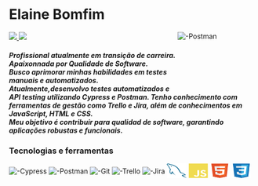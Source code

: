   <h1>Elaine Bomfim</h1> 

  <img align="right" alt="-Postman" height="120" width="160" src="https://cdn.jsdelivr.net/gh/devicons/devicon@latest/icons/cypressio/cypressio-original-wordmark.svg" />
  
 <div> 
   <a href = "mailto:elainebomfim.almeida@gmail.com"><img src="https://img.shields.io/badge/-Gmail-%23333?style=for-the-badge&logo=gmail&logoColor=white" target="_blank">    </a>
   <a href="https://www.linkedin.com/in/elaine-bomfim/" target="_blank"><img src="https://img.shields.io/badge/-LinkedIn-%230077B5?style=for-the-badge&logo=linkedin&logoColor=white" target="_blank"></a> 
</div>

<h5>
  Profissional atualmente em transição de carreira. Apaixonnada por Qualidade de Software.<br>
  Busco aprimorar minhas habilidades em testes manuais e automatizados.<br>
  Atualmente,desenvolvo testes automatizados e API testing utilizando Cypress e Postman. Tenho conhecimento com ferramentas de gestão como Trello
  e Jira, além de conhecimentos em JavaScript, HTML e CSS. <br>
  Meu objetivo é contribuir para qualidad de software, garantindo aplicações robustas e funcionais.
</h5>

<h3>Tecnologias e ferramentas</h3>
<div style="display: inline_block">

<img align="center" alt="-Cypress" height="30" width="40" src="https://cdn.jsdelivr.net/gh/devicons/devicon@latest/icons/cypressio/cypressio-original.svg" />  
<img align="center" alt="-Postman" height="30" width="40" src="https://cdn.jsdelivr.net/gh/devicons/devicon@latest/icons/postman/postman-plain.svg" />
<img align="center" alt="-Git" height="30" src="https://cdn.jsdelivr.net/gh/devicons/devicon/icons/git/git-original.svg" />
<img align="center" alt="-Trello" height="80" width="40" src="https://cdn.jsdelivr.net/gh/devicons/devicon@latest/icons/trello/trello-original-wordmark.svg" />
<img align="center" alt="-Jira" height="30" width="40" src="https://cdn.jsdelivr.net/gh/devicons/devicon@latest/icons/jira/jira-original-wordmark.svg" />
<img align="center" alt="-Mysql" height="30" width="40" src="https://raw.githubusercontent.com/devicons/devicon/master/icons/mysql/mysql-original.svg">
<img align="center" alt="-Js" height="30" width="40" src="https://raw.githubusercontent.com/devicons/devicon/master/icons/javascript/javascript-plain.svg">
<img align="center" alt="-HTML" height="30" width="40" src="https://raw.githubusercontent.com/devicons/devicon/master/icons/html5/html5-original.svg">
<img align="center" alt="-CSS" height="30" width="40" src="https://raw.githubusercontent.com/devicons/devicon/master/icons/css3/css3-original.svg">
</div>
 
 
 


